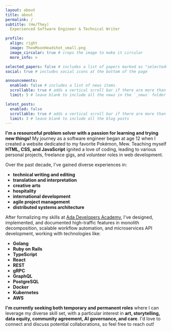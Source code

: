 ```yaml
---
layout: about
title: about
permalink: /
subtitle: (He/They)
  Experienced Software Engineer & Technical Writer

profile:
  align: right
  image: TheoMoonHeadshot_small.png
  image_circular: true # crops the image to make it circular
  more_info: >

selected_papers: false # includes a list of papers marked as "selected={true}"
social: true # includes social icons at the bottom of the page

announcements:
  enabled: false # includes a list of news items
  scrollable: true # adds a vertical scroll bar if there are more than 3 news items
  limit: 5 # leave blank to include all the news in the `_news` folder

latest_posts:
  enabled: false
  scrollable: true # adds a vertical scroll bar if there are more than 3 new posts items
  limit: 3 # leave blank to include all the blog posts
---
```


**I'm a resourceful problem solver with a passion for learning and trying new things!** My journey as a software engineer began at age 12 when I created a website dedicated to my favorite Pokémon, Mew. Teaching myself **HTML, CSS, and JavaScript** ignited a love of coding, leading to various personal projects, freelance gigs, and volunteer roles in web development.

Over the past decade, I've gained diverse experiences in:

- **technical writing and editing**
- **translation and interpretation**
- **creative arts**
- **hospitality**
- **international development**
- **agile project management**
- **distributed systems architecture**

After formalizing my skills at [Ada Developers Academy](adadevelopersacademy.org), I've designed, implemented, and documented high-traffic features in monolith decomposition, scalable workflow automation, and microservices API development, working with technologies like:

- **Golang**
- **Ruby on Rails**
- **TypeScript**
- **React**
- **REST**
- **gRPC**
- **GraphQL**
- **PostgreSQL**
- **Docker**
- **Kubernetes**
- **AWS**

**I'm currently seeking both temporary and permanent roles** where I can leverage my diverse skill set, with a particular interest in **art, storytelling, data equity, community agreement, AI governance, and care**. I'd love to connect and discuss potential collaborations, so feel free to reach out!
